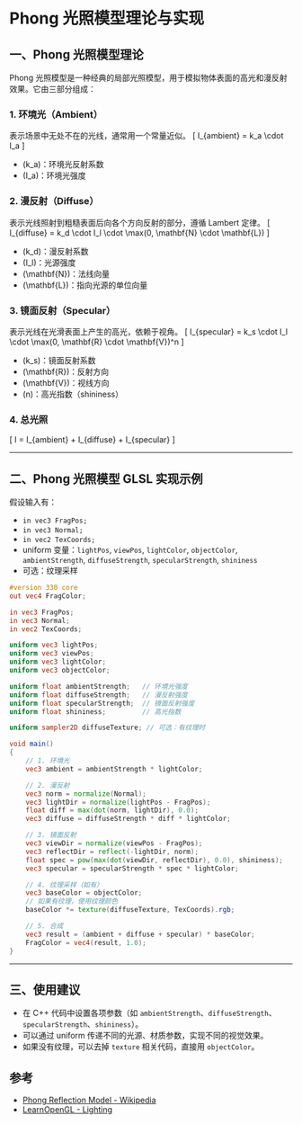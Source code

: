 # Phong 光照模型理论与实现

## 一、Phong 光照模型理论

Phong 光照模型是一种经典的局部光照模型，用于模拟物体表面的高光和漫反射效果。它由三部分组成：

### 1. 环境光（Ambient）

表示场景中无处不在的光线，通常用一个常量近似。
\[
I_{ambient} = k_a \cdot I_a
\]
- \(k_a\)：环境光反射系数
- \(I_a\)：环境光强度

### 2. 漫反射（Diffuse）

表示光线照射到粗糙表面后向各个方向反射的部分，遵循 Lambert 定律。
\[
I_{diffuse} = k_d \cdot I_l \cdot \max(0, \mathbf{N} \cdot \mathbf{L})
\]
- \(k_d\)：漫反射系数
- \(I_l\)：光源强度
- \(\mathbf{N}\)：法线向量
- \(\mathbf{L}\)：指向光源的单位向量

### 3. 镜面反射（Specular）

表示光线在光滑表面上产生的高光，依赖于视角。
\[
I_{specular} = k_s \cdot I_l \cdot \max(0, \mathbf{R} \cdot \mathbf{V})^n
\]
- \(k_s\)：镜面反射系数
- \(\mathbf{R}\)：反射方向
- \(\mathbf{V}\)：视线方向
- \(n\)：高光指数（shininess）

### 4. 总光照

\[
I = I_{ambient} + I_{diffuse} + I_{specular}
\]

---

## 二、Phong 光照模型 GLSL 实现示例

假设输入有：
- `in vec3 FragPos;`
- `in vec3 Normal;`
- `in vec2 TexCoords;`
- uniform 变量：`lightPos`, `viewPos`, `lightColor`, `objectColor`, `ambientStrength`, `diffuseStrength`, `specularStrength`, `shininess`
- 可选：纹理采样

```glsl
#version 330 core
out vec4 FragColor;

in vec3 FragPos;
in vec3 Normal;
in vec2 TexCoords;

uniform vec3 lightPos;
uniform vec3 viewPos;
uniform vec3 lightColor;
uniform vec3 objectColor;

uniform float ambientStrength;   // 环境光强度
uniform float diffuseStrength;   // 漫反射强度
uniform float specularStrength;  // 镜面反射强度
uniform float shininess;         // 高光指数

uniform sampler2D diffuseTexture; // 可选：有纹理时

void main()
{
    // 1. 环境光
    vec3 ambient = ambientStrength * lightColor;

    // 2. 漫反射
    vec3 norm = normalize(Normal);
    vec3 lightDir = normalize(lightPos - FragPos);
    float diff = max(dot(norm, lightDir), 0.0);
    vec3 diffuse = diffuseStrength * diff * lightColor;

    // 3. 镜面反射
    vec3 viewDir = normalize(viewPos - FragPos);
    vec3 reflectDir = reflect(-lightDir, norm);
    float spec = pow(max(dot(viewDir, reflectDir), 0.0), shininess);
    vec3 specular = specularStrength * spec * lightColor;

    // 4. 纹理采样（如有）
    vec3 baseColor = objectColor;
    // 如果有纹理，使用纹理颜色
    baseColor *= texture(diffuseTexture, TexCoords).rgb;

    // 5. 合成
    vec3 result = (ambient + diffuse + specular) * baseColor;
    FragColor = vec4(result, 1.0);
}
```
---

## 三、使用建议

- 在 C++ 代码中设置各项参数（如 `ambientStrength`、`diffuseStrength`、`specularStrength`、`shininess`）。
- 可以通过 uniform 传递不同的光源、材质参数，实现不同的视觉效果。
- 如果没有纹理，可以去掉 `texture` 相关代码，直接用 `objectColor`。


## 参考

- [Phong Reflection Model - Wikipedia](https://en.wikipedia.org/wiki/Phong_reflection_model)
- [LearnOpenGL - Lighting](https://learnopengl.com/Lighting/Basic-Lighting)